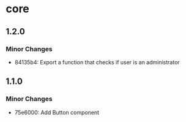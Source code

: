 # core

## 1.2.0

### Minor Changes

- 84135b4: Export a function that checks if user is an administrator

## 1.1.0

### Minor Changes

- 75e6000: Add Button component
